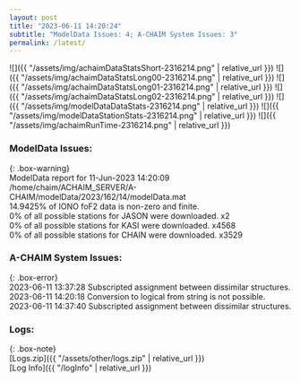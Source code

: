 ```yaml
---
layout: post
title: "2023-06-11 14:20:24"
subtitle: "ModelData Issues: 4; A-CHAIM System Issues: 3"
permalink: /latest/
---
```


![]({{ "/assets/img/achaimDataStatsShort-2316214.png" | relative_url }})
![]({{ "/assets/img/achaimDataStatsLong00-2316214.png" | relative_url }})
![]({{ "/assets/img/achaimDataStatsLong01-2316214.png" | relative_url }})
![]({{ "/assets/img/achaimDataStatsLong02-2316214.png" | relative_url }})
![]({{ "/assets/img/modelDataDataStats-2316214.png" | relative_url }})
![]({{ "/assets/img/modelDataStationStats-2316214.png" | relative_url }})
![]({{ "/assets/img/achaimRunTime-2316214.png" | relative_url }})


### ModelData Issues:  
  
{: .box-warning}  
 ModelData report for 11-Jun-2023 14:20:09   
 /home/chaim/ACHAIM_SERVER/A-CHAIM/modelData/2023/162/14/modelData.mat   
 14.9425% of IONO foF2 data is non-zero and finite.   
 0% of all possible stations for JASON were downloaded. x2   
 0% of all possible stations for KASI were downloaded. x4568   
 0% of all possible stations for CHAIN were downloaded. x3529   
  
### A-CHAIM System Issues:  
  
{: .box-error}  
2023-06-11 13:37:28 Subscripted assignment between dissimilar structures.  
2023-06-11 14:20:18 Conversion to logical from string is not possible.  
2023-06-11 14:37:40 Subscripted assignment between dissimilar structures.  

### Logs:  
  
{: .box-note}  
[Logs.zip]({{ "/assets/other/logs.zip" | relative_url }})  
[Log Info]({{ "/logInfo" | relative_url }})  
